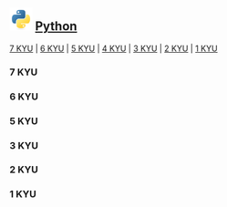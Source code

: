 ## <img src="https://raw.githubusercontent.com/devicons/devicon/master/icons/python/python-original.svg" alt="python" width="40" height="40"/> [Python](Python/Python.md)

[7 KYU](#7KYU) | [6 KYU](#6KYU) | [5 KYU](#5KYU) | [4 KYU](#4KYU) | [3 KYU](#3KYU) | [2 KYU](#2KYU) | [1 KYU](#1KYU)


### <a name="7KYU">7 KYU</a>

### <a name="6KYU">6 KYU</a>

### <a name="5KYU">5 KYU</a>

### <a name="3KYU">3 KYU</a>

### <a name="2KYU">2 KYU</a>

### <a name="1KYU">1 KYU</a>
